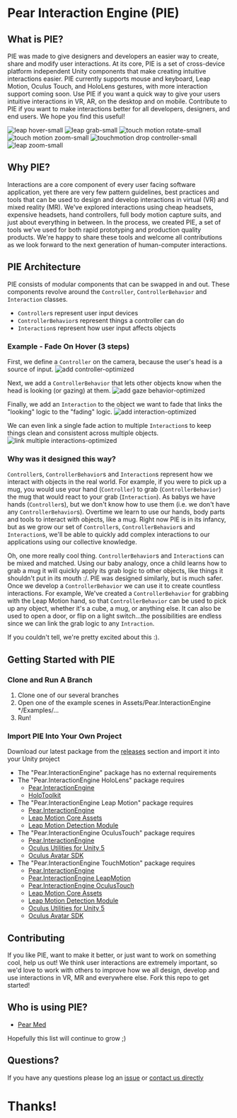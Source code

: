 # Pear Interaction Engine (PIE)

## What is PIE?
PIE was made to give designers and developers an easier way to create, share and modify user interactions. At its core, PIE is a set of cross-device platform independent Unity components that make creating intuitive interactions easier. PIE currently supports mouse and keyboard, Leap Motion, Oculus Touch, and HoloLens gestures, with more interaction support coming soon. Use PIE if you want a quick way to give your users intuitive interactions in VR, AR, on the desktop and on mobile. Contribute to PIE if you want to make interactions better for all developers, designers, and end users. We hope you find this useful!

![leap hover-small](https://cloud.githubusercontent.com/assets/2764891/22951407/eb0da21c-f2bd-11e6-916c-ff6219d49eb6.gif)
![leap grab-small](https://cloud.githubusercontent.com/assets/2764891/22951403/eb081d74-f2bd-11e6-9382-9c9d43570bb3.gif)
![touch motion rotate-small](https://cloud.githubusercontent.com/assets/2764891/22951404/eb089010-f2bd-11e6-91d8-c4dd47f8e097.gif)
![touch motion zoom-small](https://cloud.githubusercontent.com/assets/2764891/22951406/eb0b8676-f2bd-11e6-899b-b28ffd08f8f1.gif)
![touchmotion drop controller-small](https://cloud.githubusercontent.com/assets/2764891/22951402/eb079b92-f2bd-11e6-8a87-f30bff24c0b1.gif)
![leap zoom-small](https://cloud.githubusercontent.com/assets/2764891/22951405/eb0a088c-f2bd-11e6-9fb0-c5f80b485362.gif)

## Why PIE?
Interactions are a core component of every user facing software application, yet there are very few pattern guidelines, best practices and tools that can be used to design and develop interactions in virtual (VR) and mixed reality (MR). We've explored interactions using cheap headsets, expensive headsets, hand controllers, full body motion capture suits, and just about everything in between. In the process, we created PIE, a set of tools we've used for both rapid prototyping and production quality products. We're happy to share these tools and welcome all contributions as we look forward to the next generation of human-computer interactions.

## PIE Architecture
PIE consists of modular components that can be swapped in and out. These components revolve around the `Controller`, `ControllerBehavior` and `Interaction` classes.
- `Controller`s represent user input devices
- `ControllerBehavior`s represent things a controller can do
- `Interaction`s represent how user input affects objects

### Example - Fade On Hover (3 steps)

First, we define a `Controller` on the camera, because the user's head is a source of input.
![add controller-optimized](https://cloud.githubusercontent.com/assets/2764891/23585694/aca8a00a-0139-11e7-991b-356de8a67fc5.gif)

Next, we add a `ControllerBehavior` that lets other objects know when the head is looking (or gazing) at them.
![add gaze behavior-optimized](https://cloud.githubusercontent.com/assets/2764891/23585729/946d73ca-013a-11e7-8fb2-5b8c818749c1.gif)

Finally, we add an `Interaction` to the object we want to fade that links the "looking" logic to the "fading" logic.
![add interaction-optimized](https://cloud.githubusercontent.com/assets/2764891/23585857/7ce7d698-013d-11e7-8f19-2575f453077a.gif)

We can even link a single fade action to multiple `Interaction`s to keep things clean and consistent across multiple objects.
![link multiple interactions-optimized](https://cloud.githubusercontent.com/assets/2764891/23626811/055c0afa-0263-11e7-868c-b5b19d88ff29.gif)

### Why was it designed this way?
`Controller`s, `ControllerBehavior`s and `Interaction`s represent how we interact with objects in the real world. For example, if you were to pick up a mug, you would use your hand (`Controller`) to grab (`ControllerBehavior`) the mug that would react to your grab (`Interaction`). As babys we have hands (`Controller`s), but we don't know how to use them (i.e. we don't have any `ControllerBehavior`s). Overtime we learn to use our hands, body parts and tools to interact with objects, like a mug. Right now PIE is in its infancy, but as we grow our set of `Controller`s, `ControllerBehavior`s and `Interaction`s, we'll be able to quickly add complex interactions to our applications using our collective knowledge.

Oh, one more really cool thing. `ControllerBehavior`s and `Interaction`s can be mixed and matched. Using our baby analogy, once a child learns how to grab a mug it will quickly apply its grab logic to other objects, like things it shouldn't put in its mouth :/. PIE was designed similarly, but is much safer. Once we develop a `ControllerBehavior` we can use it to create countless interactions. For example, We've created a `ControllerBehavior` for grabbing with the Leap Motion hand, so that `ControllerBehavior` can be used to pick up any object, whether it's a cube, a mug, or anything else. It can also be used to open a door, or flip on a light switch...the possibilities are endless since we can link the grab logic to any `Intraction`.

If you couldn't tell, we're pretty excited about this :).

## Getting Started with PIE

### Clone and Run A Branch
1. Clone one of our several branches
2. Open one of the example scenes in Assets/Pear.InteractionEngine */Examples/...
3. Run!

### Import PIE Into Your Own Project
Download our latest package from the [releases](https://github.com/PearMed/Pear-Interaction-Engine/releases) section and import it into your Unity project
* The "Pear.InteractionEngine" package has no external requirements
* The "Pear.InteractionEngine HoloLens" package requires
  * [Pear.InteractionEngine](https://github.com/PearMed/Pear-Interaction-Engine/releases)
  * [HoloToolkit](https://github.com/Microsoft/HoloToolkit-Unity/blob/master/GettingStarted.md)
* The "Pear.InteractionEngine Leap Motion" package requires
  * [Pear.InteractionEngine](https://github.com/PearMed/Pear-Interaction-Engine/releases)
  * [Leap Motion Core Assets](https://developer.leapmotion.com/unity#100)
  * [Leap Motion Detection Module](https://developer.leapmotion.com/unity#100)
* The "Pear.InteractionEngine OculusTouch" package requires
  * [Pear.InteractionEngine](https://github.com/PearMed/Pear-Interaction-Engine/releases)
  * [Oculus Utilities for Unity 5](https://developer.oculus.com/downloads/unity/)
  * [Oculus Avatar SDK](https://developer.oculus.com/downloads/unity/)
* The "Pear.InteractionEngine TouchMotion" package requires
  * [Pear.InteractionEngine](https://github.com/PearMed/Pear-Interaction-Engine/releases)
  * [Pear.InteractionEngine LeapMotion](https://github.com/PearMed/Pear-Interaction-Engine/releases)
  * [Pear.InteractionEngine OculusTouch](https://github.com/PearMed/Pear-Interaction-Engine/releases)
  * [Leap Motion Core Assets](https://developer.leapmotion.com/unity#100)
  * [Leap Motion Detection Module](https://developer.leapmotion.com/unity#100)
  * [Oculus Utilities for Unity 5](https://developer.oculus.com/downloads/unity/)
  * [Oculus Avatar SDK](https://developer.oculus.com/downloads/unity/)

## Contributing
If you like PIE, want to make it better, or just want to work on something cool, help us out! We think user interactions are extremely important, so we'd love to work with others to improve how we all design, develop and use interactions in VR, MR and everywhere else. Fork this repo to get started!

## Who is using PIE?
- [Pear Med](http://www.pearmedical.com)

Hopefully this list will continue to grow ;)

## Questions?
If you have any questions please log an [issue](https://github.com/PearMed/Pear-Interaction-Engine/issues) or [contact us directly](http://www.pearmedical.com/contact.html)

# Thanks!
